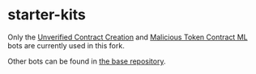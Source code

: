 # starter-kits

Only the [Unverified Contract Creation](./unverified-contract-py) and [Malicious Token Contract ML](./malicious-token-contract-ml-py) bots are currently used in this fork.

Other bots can be found in [the base repository](https://github.com/forta-network/starter-kits).